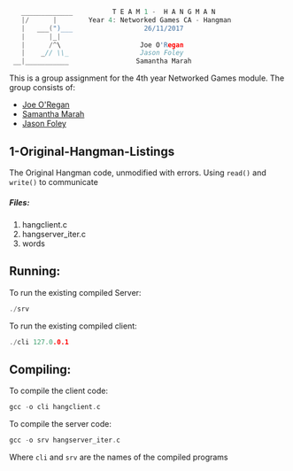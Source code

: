 ```c
   _____________          T E A M 1 -  H A N G M A N
   |/      |        Year 4: Networked Games CA - Hangman
   |   ___(")___                  26/11/2017
   |      |_| 
   |      /^\                    Joe O'Regan
   |    _// \\_                  Jason Foley
 __|___________                 Samantha Marah
```

This is a group assignment for the 4th year Networked Games module. The group consists of:
  * [Joe O'Regan](https://github.com/joeaoregan)
  * [Samantha Marah](https://github.com/jasfoley)
  * [Jason Foley](https://github.com/samanthamarah)

## 1-Original-Hangman-Listings

The Original Hangman code, unmodified with errors. Using `read()` and `write()` to communicate

##### Files:
1. hangclient.c
2. hangserver_iter.c
3. words

## Running:
To run the existing compiled Server:
```c
./srv
```
To run the existing compiled client: 
```c
./cli 127.0.0.1
```
## Compiling:
To compile the client code:
```c
gcc -o cli hangclient.c
```
To compile the server code:
```c
gcc -o srv hangserver_iter.c
```
Where `cli` and `srv` are the names of the compiled programs
